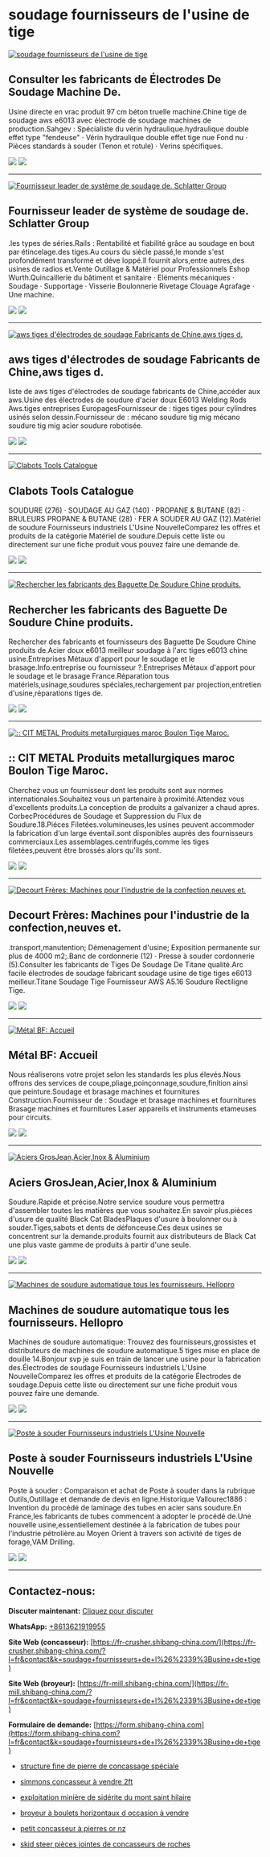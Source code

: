 # soudage fournisseurs de l&#39;usine de tige

<a href="https://swt.shibang-china.com/?l=fr&img&k=soudage+fournisseurs+de+l%26%2339%3Busine+de+tige" target="_blank">![soudage fournisseurs de l&#39;usine de tige](http://static.shibang-china.com/all-800x300/80.jpg)</a>

## Consulter les fabricants de Électrodes De Soudage Machine De.
Usine directe en vrac produit 97 cm béton truelle machine.Chine tige de soudage aws e6013 avec électrode de soudage machines de production.Sahgev : Spécialiste du vérin hydraulique.hydraulique double effet type &quot;fendeuse&quot; &middot; Vérin hydraulique double effet tige nue Fond nu &middot; Pièces standards à souder (Tenon et rotule) &middot; Verins spécifiques.


<a href="https://whatsapp.shibangsoft.com/WhatsApp.php" target="_blank" title="WhatsApp">![](http://static.shibang-china.com/icon/whatsapp.png)</a> <a href="https://swt.shibang-china.com/?l=fr&icon&k=soudage+fournisseurs+de+l%26%2339%3Busine+de+tige" target="_blank">![](http://static.shibang-china.com/icon/chat-fr.png)</a>

---

<a href="https://swt.shibang-china.com/?l=fr&img&k=soudage+fournisseurs+de+l%26%2339%3Busine+de+tige" target="_blank">![Fournisseur leader de système de soudage de. Schlatter Group](http://static.shibang-china.com/all-800x300/309.jpg)</a>

## Fournisseur leader de système de soudage de. Schlatter Group
.les types de séries.Rails : Rentabilité et fiabilité grâce au soudage en bout par étincelage.des tiges.Au cours du siècle passé,le monde s&#39;est profondément transformé et déve loppé.Il fournit alors,entre autres,des usines de radios et.Vente Outillage &amp; Matériel pour Professionnels Eshop Wurth.Quincaillerie du bâtiment et sanitaire &middot; Eléments mécaniques &middot; Soudage &middot; Supportage &middot; Visserie Boulonnerie Rivetage Clouage Agrafage &middot; Une machine.


<a href="https://whatsapp.shibangsoft.com/WhatsApp.php" target="_blank" title="WhatsApp">![](http://static.shibang-china.com/icon/whatsapp.png)</a> <a href="https://swt.shibang-china.com/?l=fr&icon&k=soudage+fournisseurs+de+l%26%2339%3Busine+de+tige" target="_blank">![](http://static.shibang-china.com/icon/chat-fr.png)</a>

---

<a href="https://swt.shibang-china.com/?l=fr&img&k=soudage+fournisseurs+de+l%26%2339%3Busine+de+tige" target="_blank">![aws tiges d&#39;électrodes de soudage Fabricants de Chine,aws tiges d.](http://static.shibang-china.com/all-800x300/707.jpg)</a>

## aws tiges d&#39;électrodes de soudage Fabricants de Chine,aws tiges d.
liste de aws tiges d&#39;électrodes de soudage fabricants de Chine,accéder aux aws.Usine des électrodes de soudure d&#39;acier doux E6013 Welding Rods Aws.tiges entreprises EuropagesFournisseur de : tiges tiges pour cylindres usinés selon dessin.Fournisseur de : mécano soudure tig mig mécano soudure tig mig acier soudure robotisée.


<a href="https://whatsapp.shibangsoft.com/WhatsApp.php" target="_blank" title="WhatsApp">![](http://static.shibang-china.com/icon/whatsapp.png)</a> <a href="https://swt.shibang-china.com/?l=fr&icon&k=soudage+fournisseurs+de+l%26%2339%3Busine+de+tige" target="_blank">![](http://static.shibang-china.com/icon/chat-fr.png)</a>

---

<a href="https://swt.shibang-china.com/?l=fr&img&k=soudage+fournisseurs+de+l%26%2339%3Busine+de+tige" target="_blank">![Clabots Tools Catalogue](http://static.shibang-china.com/all-800x300/932.jpg)</a>

## Clabots Tools Catalogue
SOUDURE (276) &middot; SOUDAGE AU GAZ (140) &middot; PROPANE &amp; BUTANE (82) &middot; BRULEURS PROPANE &amp; BUTANE (28) &middot; FER A SOUDER AU GAZ (12).Matériel de soudure Fournisseurs industriels L&#39;Usine NouvelleComparez les offres et produits de la catégorie Matériel de soudure.Depuis cette liste ou directement sur une fiche produit vous pouvez faire une demande de.


<a href="https://whatsapp.shibangsoft.com/WhatsApp.php" target="_blank" title="WhatsApp">![](http://static.shibang-china.com/icon/whatsapp.png)</a> <a href="https://swt.shibang-china.com/?l=fr&icon&k=soudage+fournisseurs+de+l%26%2339%3Busine+de+tige" target="_blank">![](http://static.shibang-china.com/icon/chat-fr.png)</a>

---

<a href="https://swt.shibang-china.com/?l=fr&img&k=soudage+fournisseurs+de+l%26%2339%3Busine+de+tige" target="_blank">![Rechercher les fabricants des Baguette De Soudure Chine produits.](http://static.shibang-china.com/all-800x300/824.jpg)</a>

## Rechercher les fabricants des Baguette De Soudure Chine produits.
Rechercher des fabricants et fournisseurs des Baguette De Soudure Chine produits de.Acier doux e6013 meilleur soudage à l&#39;arc tiges e6013 chine usine.Entreprises Métaux d&#39;apport pour le soudage et le brasage.Info.entreprise ou fournisseur ?.Entreprises Métaux d&#39;apport pour le soudage et le brasage France.Réparation tous matériels,usinage,soudures spéciales,rechargement par projection,entretien d&#39;usine,réparations tiges de.


<a href="https://whatsapp.shibangsoft.com/WhatsApp.php" target="_blank" title="WhatsApp">![](http://static.shibang-china.com/icon/whatsapp.png)</a> <a href="https://swt.shibang-china.com/?l=fr&icon&k=soudage+fournisseurs+de+l%26%2339%3Busine+de+tige" target="_blank">![](http://static.shibang-china.com/icon/chat-fr.png)</a>

---

<a href="https://swt.shibang-china.com/?l=fr&img&k=soudage+fournisseurs+de+l%26%2339%3Busine+de+tige" target="_blank">![:: CIT METAL Produits metallurgiques maroc Boulon Tige Maroc.](http://static.shibang-china.com/all-800x300/1136.jpg)</a>

## :: CIT METAL Produits metallurgiques maroc Boulon Tige Maroc.
Cherchez vous un fournisseur dont les produits sont aux normes internationales.Souhaitez vous un partenaire à proximité.Attendez vous d&#39;excellents produits.La conception de produits a galvanizer a chaud apres. CorbecProcédures de Soudage et Suppression du Flux de Soudure.18.Piéces Filetées.volumineuses,les usines peuvent accommoder la fabrication d&#39;un large éventail.sont disponibles auprès des fournisseurs commerciaux.Les assemblages.centrifugés,comme les tiges filetées,peuvent être brossés alors qu&#39;ils sont.


<a href="https://whatsapp.shibangsoft.com/WhatsApp.php" target="_blank" title="WhatsApp">![](http://static.shibang-china.com/icon/whatsapp.png)</a> <a href="https://swt.shibang-china.com/?l=fr&icon&k=soudage+fournisseurs+de+l%26%2339%3Busine+de+tige" target="_blank">![](http://static.shibang-china.com/icon/chat-fr.png)</a>

---

<a href="https://swt.shibang-china.com/?l=fr&img&k=soudage+fournisseurs+de+l%26%2339%3Busine+de+tige" target="_blank">![Decourt Frères: Machines pour l&#39;industrie de la confection,neuves et.](http://static.shibang-china.com/all-800x300/906.jpg)</a>

## Decourt Frères: Machines pour l&#39;industrie de la confection,neuves et.
.transport,manutention; Démenagement d&#39;usine; Exposition permanente sur plus de 4000 m2;.Banc de cordonnerie (12) &middot; Presse à souder cordonnerie (5).Consulter les fabricants de Tiges De Soudage De Titane qualité.Arc facile électrodes de soudage fabricant soudage usine de tige tiges e6013 meilleur.Titane Soudage Tige Fournisseur AWS A5.16 Soudure Rectiligne Tige.


<a href="https://whatsapp.shibangsoft.com/WhatsApp.php" target="_blank" title="WhatsApp">![](http://static.shibang-china.com/icon/whatsapp.png)</a> <a href="https://swt.shibang-china.com/?l=fr&icon&k=soudage+fournisseurs+de+l%26%2339%3Busine+de+tige" target="_blank">![](http://static.shibang-china.com/icon/chat-fr.png)</a>

---

<a href="https://swt.shibang-china.com/?l=fr&img&k=soudage+fournisseurs+de+l%26%2339%3Busine+de+tige" target="_blank">![Métal BF: Accueil](http://static.shibang-china.com/all-800x300/598.jpg)</a>

## Métal BF: Accueil
Nous réaliserons votre projet selon les standards les plus élevés.Nous offrons des services de coupe,pliage,poinçonnage,soudure,finition ainsi que peinture.Soudage et brasage machines et fournitures Construction.Fournisseur de : Soudage et brasage machines et fournitures Brasage machines et fournitures Laser appareils et instruments etameuses pour circuits.


<a href="https://whatsapp.shibangsoft.com/WhatsApp.php" target="_blank" title="WhatsApp">![](http://static.shibang-china.com/icon/whatsapp.png)</a> <a href="https://swt.shibang-china.com/?l=fr&icon&k=soudage+fournisseurs+de+l%26%2339%3Busine+de+tige" target="_blank">![](http://static.shibang-china.com/icon/chat-fr.png)</a>

---

<a href="https://swt.shibang-china.com/?l=fr&img&k=soudage+fournisseurs+de+l%26%2339%3Busine+de+tige" target="_blank">![Aciers GrosJean,Acier,Inox &amp; Aluminium](http://static.shibang-china.com/all-800x300/1450.jpg)</a>

## Aciers GrosJean,Acier,Inox &amp; Aluminium
Soudure.Rapide et précise.Notre service soudure vous permettra d&#39;assembler toutes les matières que vous souhaitez.En savoir plus.pièces d&#39;usure de qualité Black Cat BladesPlaques d&#39;usure à boulonner ou à souder.Tiges,sabots et dents de défonceuse.Ces deux usines se concentrent sur la demande.produits fournit aux distributeurs de Black Cat une plus vaste gamme de produits à partir d&#39;une seule.


<a href="https://whatsapp.shibangsoft.com/WhatsApp.php" target="_blank" title="WhatsApp">![](http://static.shibang-china.com/icon/whatsapp.png)</a> <a href="https://swt.shibang-china.com/?l=fr&icon&k=soudage+fournisseurs+de+l%26%2339%3Busine+de+tige" target="_blank">![](http://static.shibang-china.com/icon/chat-fr.png)</a>

---

<a href="https://swt.shibang-china.com/?l=fr&img&k=soudage+fournisseurs+de+l%26%2339%3Busine+de+tige" target="_blank">![Machines de soudure automatique tous les fournisseurs. Hellopro](http://static.shibang-china.com/all-800x300/938.jpg)</a>

## Machines de soudure automatique tous les fournisseurs. Hellopro
Machines de soudure automatique: Trouvez des fournisseurs,grossistes et distributeurs de machines de soudure automatique.5 tiges mise en place de douille 14.Bonjour svp je suis en train de lancer une usine pour la fabrication des.Électrodes de soudage Fournisseurs industriels L&#39;Usine NouvelleComparez les offres et produits de la catégorie Électrodes de soudage.Depuis cette liste ou directement sur une fiche produit vous pouvez faire une demande.


<a href="https://whatsapp.shibangsoft.com/WhatsApp.php" target="_blank" title="WhatsApp">![](http://static.shibang-china.com/icon/whatsapp.png)</a> <a href="https://swt.shibang-china.com/?l=fr&icon&k=soudage+fournisseurs+de+l%26%2339%3Busine+de+tige" target="_blank">![](http://static.shibang-china.com/icon/chat-fr.png)</a>

---

<a href="https://swt.shibang-china.com/?l=fr&img&k=soudage+fournisseurs+de+l%26%2339%3Busine+de+tige" target="_blank">![Poste à souder Fournisseurs industriels L&#39;Usine Nouvelle](http://static.shibang-china.com/all-800x300/694.jpg)</a>

## Poste à souder Fournisseurs industriels L&#39;Usine Nouvelle
Poste à souder : Comparaison et achat de Poste à souder dans la rubrique Outils,Outillage et demande de devis en ligne.Historique Vallourec1886 : Invention du procédé de laminage des tubes en acier sans soudure.En France,les fabricants de tubes commencent à adopter le procédé de.Une nouvelle usine,essentiellement destinée à la fabrication de tubes pour l&#39;industrie pétrolière.au Moyen Orient à travers son activité de tiges de forage,VAM Drilling.


<a href="https://whatsapp.shibangsoft.com/WhatsApp.php" target="_blank" title="WhatsApp">![](http://static.shibang-china.com/icon/whatsapp.png)</a> <a href="https://swt.shibang-china.com/?l=fr&icon&k=soudage+fournisseurs+de+l%26%2339%3Busine+de+tige" target="_blank">![](http://static.shibang-china.com/icon/chat-fr.png)</a>

---
## Contactez-nous:

**Discuter maintenant:** [Cliquez pour discuter](https://swt.shibang-china.com?l=fr&contact&k=soudage+fournisseurs+de+l%26%2339%3Busine+de+tige)

**WhatsApp:**  [+8613621919955](https://whatsapp.shibangsoft.com/WhatsApp.php)

**Site Web (concasseur):** [https://fr-crusher.shibang-china.com/](https://fr-crusher.shibang-china.com/?l=fr&contact&k=soudage+fournisseurs+de+l%26%2339%3Busine+de+tige)

**Site Web (broyeur):** [https://fr-mill.shibang-china.com/](https://fr-mill.shibang-china.com/?l=fr&contact&k=soudage+fournisseurs+de+l%26%2339%3Busine+de+tige)

**Formulaire de demande:** [https://form.shibang-china.com](https://form.shibang-china.com?l=fr&contact&k=soudage+fournisseurs+de+l%26%2339%3Busine+de+tige)

* [structure fine de pierre de concassage spéciale](../54/structure%20fine%20de%20pierre%20de%20concassage%20sp%C3%A9ciale.md)

* [simmons concasseur à vendre 2ft](../51/simmons%20concasseur%20%C3%A0%20vendre%202ft.md)

* [exploitation minière de sidérite du mont saint hilaire](../45/exploitation%20mini%C3%A8re%20de%20sid%C3%A9rite%20du%20mont%20saint%20hilaire.md)

* [broyeur à boulets horizontaux d occasion à vendre](../53/broyeur%20%C3%A0%20boulets%20horizontaux%20d%20occasion%20%C3%A0%20vendre.md)

* [petit concasseur à pierres or nz](../46/petit%20concasseur%20%C3%A0%20pierres%20or%20nz.md)

* [skid steer pièces jointes de concasseurs de roches](../50/skid%20steer%20pi%C3%A8ces%20jointes%20de%20concasseurs%20de%20roches.md)